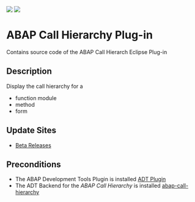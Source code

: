 ![](https://img.shields.io/badge/Java-SE11+-green) ![](https://img.shields.io/badge/eclipse-2020--09+-green)

# ABAP Call Hierarchy Plug-in

Contains source code of the ABAP Call Hierarch Eclipse Plug-in

## Description

Display the call hierarchy for a

- function module
- method
- form


## Update Sites

- [Beta Releases](https://eclipse.devepos.com/dev)

## Preconditions

- The ABAP Development Tools Plugin is installed [ADT Plugin](https://tools.hana.ondemand.com/)
- The ADT Backend for the _ABAP Call Hierarchy_ is installed [abap-call-hierarchy](https://github.com/DevEpos/abap-call-hierarchy)
